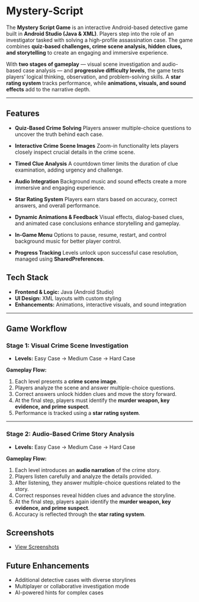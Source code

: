 #  Mystery-Script

The **Mystery Script Game** is an interactive Android-based detective game built in **Android Studio (Java & XML)**. Players step into the role of an investigator tasked with solving a high-profile assassination case. The game combines **quiz-based challenges, crime scene analysis, hidden clues, and storytelling** to create an engaging and immersive experience.

With **two stages of gameplay** — visual scene investigation and audio-based case analysis — and **progressive difficulty levels**, the game tests players’ logical thinking, observation, and problem-solving skills. A **star rating system** tracks performance, while **animations, visuals, and sound effects** add to the narrative depth.

---

## Features

* **Quiz-Based Crime Solving**
  Players answer multiple-choice questions to uncover the truth behind each case.

* **Interactive Crime Scene Images**
  Zoom-in functionality lets players closely inspect crucial details in the crime scene.

* **Timed Clue Analysis**
  A countdown timer limits the duration of clue examination, adding urgency and challenge.

* **Audio Integration**
  Background music and sound effects create a more immersive and engaging experience.

* **Star Rating System**
  Players earn stars based on accuracy, correct answers, and overall performance.

* **Dynamic Animations & Feedback**
  Visual effects, dialog-based clues, and animated case conclusions enhance storytelling and gameplay.

* **In-Game Menu**
  Options to pause, resume, restart, and control background music for better player control.

* **Progress Tracking**
  Levels unlock upon successful case resolution, managed using **SharedPreferences**.

##  Tech Stack

* **Frontend & Logic:** Java (Android Studio)
* **UI Design:** XML layouts with custom styling
* **Enhancements:** Animations, interactive visuals, and sound integration

---

##  Game Workflow

### **Stage 1: Visual Crime Scene Investigation**

* **Levels:** Easy Case → Medium Case → Hard Case

**Gameplay Flow:**

1. Each level presents a **crime scene image**.
2. Players analyze the scene and answer multiple-choice questions.
3. Correct answers unlock hidden clues and move the story forward.
4. At the final step, players must identify the **murder weapon, key evidence, and prime suspect**.
5. Performance is tracked using a **star rating system**.

---

### **Stage 2: Audio-Based Crime Story Analysis**

* **Levels:** Easy Case → Medium Case → Hard Case

**Gameplay Flow:**

1. Each level introduces an **audio narration** of the crime story.
2. Players listen carefully and analyze the details provided.
3. After listening, they answer multiple-choice questions related to the story.
4. Correct responses reveal hidden clues and advance the storyline.
5. At the final step, players again identify the **murder weapon, key evidence, and prime suspect**.
6. Accuracy is reflected through the **star rating system**.

## Screenshots

- <a href="https://github.com/Harshini11203/Mystery-Script/tree/main/Mystery%20Script">View Screenshots</a>


## Future Enhancements

* Additional detective cases with diverse storylines
* Multiplayer or collaborative investigation mode
* AI-powered hints for complex cases

